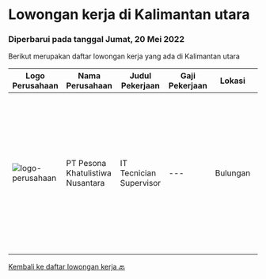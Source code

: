 
  # Lowongan kerja di Kalimantan utara

  ### Diperbarui pada tanggal Jumat, 20 Mei 2022

  Berikut merupakan daftar lowongan kerja yang ada di Kalimantan utara

  |Logo Perusahaan | Nama Perusahaan | Judul Pekerjaan | Gaji Pekerjaan | Lokasi | Deskripsi | Tanggal diunggah | Pranala |
  | -------------- | --------------- | --------------- | --------- | --------- | -------------- | ------- | ----------- |
  |![logo-perusahaan](https://image-service-cdn.seek.com.au/77efe85242dc7b3db5af7eecdaf1823d06bdc189/ee4dce1061f3f616224767ad58cb2fc751b8d2dc)|PT Pesona Khatulistiwa Nusantara|IT Tecnician Supervisor|---|Bulungan|Usia Maksimal 35 tahun Pendidikan S1 (Teknik Informatika, Ilmu Komputer) Pengalaman Minimal 3 tahun diposisi yang sama Mengerti dan menguasai...|Rabu, 27 April 2022|https://www.jobstreet.co.id/id/job/it-tecnician-supervisor-3868623?token=0~62f4049e-e61e-4855-a066-b7be21aeaf5b&sectionRank=1&jobId=jobstreet-id-job-3868623|


  [Kembali ke daftar lowongan kerja 🔙](../README.md#daftar-lowongan-kerja)
  